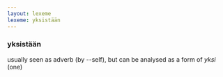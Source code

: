 ```yaml
---
layout: lexeme
lexeme: yksistään
---
```


###  yksistään 
usually seen as adverb (by --self), but can be analysed as a form of *yksi* (one)

